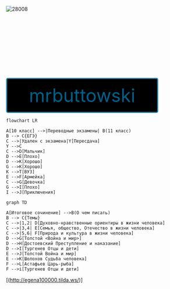 
![28008](https://user-images.githubusercontent.com/114459378/207221027-fe517b1e-48c9-4d03-99ba-bf44d075e5d4.gif)

<!--Dayspedia.com widget--><iframe width='282' height='166' style='padding:0!important;margin:0!important;border:none!important;background:none!important;background:transparent!important' marginheight='0' marginwidth='0' frameborder='0' scrolling='no' comment='/*defined*/' src='https://dayspedia.com/if/digit/?v=1&iframe=eyJ3LTEyIjpmYWxzZSwidy0xMSI6dHJ1ZSwidy0xMyI6dHJ1ZSwidy0xNCI6ZmFsc2UsInctMTUiOmZhbHNlLCJ3LTExMCI6ZmFsc2UsInctd2lkdGgtMCI6dHJ1ZSwidy13aWR0aC0xIjpmYWxzZSwidy13aWR0aC0yIjpmYWxzZSwidy0xNiI6IjI0cHgiLCJ3LTE5IjoiNDgiLCJ3LTE3IjoiMTYiLCJ3LTIxIjp0cnVlLCJiZ2ltYWdlIjoxMSwiYmdpbWFnZVNldCI6dHJ1ZSwidy0yMWMwIjoiI2ZmZmZmZiIsInctMCI6dHJ1ZSwidy0zIjp0cnVlLCJ3LTNjMCI6IiMzNDM0MzQiLCJ3LTNiMCI6IjEiLCJ3LTYiOiIjMzQzNDM0Iiwidy0yMCI6dHJ1ZSwidy00IjoiIzAwN2RiZiIsInctMTgiOmZhbHNlLCJ3LXdpZHRoLTJjLTAiOiIzMDAiLCJ3LTExNS
I6ZmFsc2V9&lang=ru&cityid=5720'></iframe><!--Dayspedia.com widget ENDS-->

# mrbuttowskii.github.io
# Количество таблиц: SELECT COUNT(*) FROM INFORMATION_SCHEMA.TABLES WHERE TABLE_TYPE = 'BASE TABLE'
# Выбрать число из информационной схемы, где тип таблицы=базовая таблица
# НАзвания таблиц: SELECT table_name FROM information_schema.tables
# Выбрать все названия таблиц из инф. схемы
# Список пользователей:SELECT *from users
# Выбрать всех из users 
# Узнать все имеющиеся оценки:  SELECT *from grades
# выбрать всех из grades
# Узнать, кто имеет оценки:SELECT*from users,grades;
# Выбрать всех, кто из пересечени users и grades
# Найти себя в базе по имени: SELECT*from users WHERE fam='Чмыхало'
# Выбрать себя из users по фамилии


<div style="width: 640px; height: 480px; margin: 10px; position: relative;"><iframe allowfullscreen frameborder="0" style="width:640px; height:480px" src="https://lucid.app/documents/embedded/dddb3b01-a59a-49f0-9484-c7466bd21044" id="W3H92SnEHsI."></iframe></div>


<style>
.button_1670297318143 {
    display: inline-block !important;
    text-decoration: none !important;
    background-color: #000000 !important;
    color: #006089 !important;
    border: 3px solid #2983a7 !important;
    border-radius: 5px !important;
    font-size: 50px !important;
    padding: 15px 60px !important; 
    transition: all 0.8s ease !important;
}
.button_1670297318143:hover{
    text-decoration: none !important; 
    background-color: #006089 !important;
    color: #ffeded !important;
    border-color: #006089 !important;
}
</style>
<a href="https://github.com/mrbuttowskii" class="button_1670297318143" target="_blank">
  mrbuttowski
</a>




```mermaid 
flowchart LR

A[10 класс] -->|Переводные экзамены| B(11 класс)
B --> C{ЕГЭ}
C -->|Удален с экзамена|Y[Пересдача]
Y -->C
C -->D[Мальчик]
D -->E[Плохо]
D -->K[Хорошо]
G -->K[Хорошо]
K -->T[ВУЗ]
E -->F[Армейка]
C -->G[Девочка]
G -->I[Плохо]
I -->J[Приключения]
```



```mermaid
graph TD

A[Итоговое сочинение] -->B(О чем писать)
B --> C{Темы}
C -->|1,2| D[Духовно-нравственные ориентиры в жизни человека]
C -->|3,4| E[Семья, общество, Отечество в жизни человека]
C -->|5,6| F[Природа и культура в жизни человека]
D -->G[Толстой <Война и мир>]
D -->H[Достоевский Преступление и наказание]
D -->I[Тургенев Отцы и дети]
E -->J[Толстой Война и мир]
E -->K[Шолохов Судьба человека]
F -->L[Астафьев Царь-рыба]
F -->i[Тургенев Отцы и дети]
```

[(http://egena100000.tilda.ws/)]
